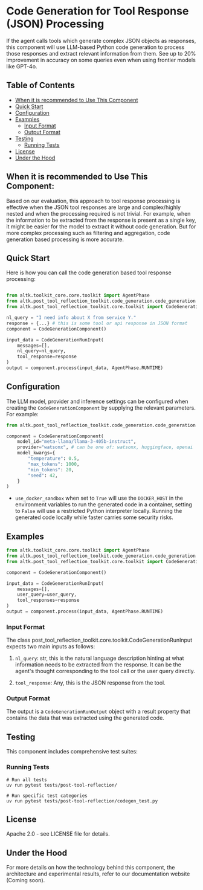 # Code Generation for Tool Response (JSON) Processing  
If the agent calls tools which generate complex JSON objects as responses, this component will use LLM-based Python code generation to process those responses and extract relevant information from them. See up to 20% improvement in accuracy on some queries even when using frontier models like GPT-4o.  

## Table of Contents
- [When it is recommended to Use This Component](#when-it-is-recommended-to-use-this-component)
- [Quick Start](#quick-start)
- [Configuration](#configuration)
- [Examples](#examples)
  - [Input Format](#input-format)
  - [Output Format](#output-format)
- [Testing](#testing)
  - [Running Tests](#running-tests)
- [License](#license)
- [Under the Hood](#under-the-hood)



## When it is recommended to Use This Component:

Based on our evaluation, this approach to tool response processing is effective when the JSON tool responses are large and complex/highly nested and when the processing required is not trivial. For example, when the information to be extracted from the response is present as a single key, it might be easier for the model to extract it without code generation. But for more complex processing such as filtering and aggregation, code generation based processing is more accurate.


## Quick Start
Here is how you can call the code generation based tool response processing:

```Python

from altk.toolkit_core.core.toolkit import AgentPhase
from altk.post_tool_reflection_toolkit.code_generation.code_generation import CodeGenerationComponent
from altk.post_tool_reflection_toolkit.core.toolkit import CodeGenerationRunInput, CodeGenerationRunOutput

nl_query = "I need info about X from service Y."
response = {...} # this is some tool or api response in JSON format
component = CodeGenerationComponent()

input_data = CodeGenerationRunInput(
    messages=[],
    nl_query=nl_query,
    tool_response=response
)
output = component.process(input_data, AgentPhase.RUNTIME)
```


## Configuration

The LLM model, provider and inference settings can be configured when creating the `CodeGenerationComponent` by supplying the relevant parameters. For example:

```python
from altk.post_tool_reflection_toolkit.code_generation.code_generation import CodeGenerationComponent

component = CodeGenerationComponent(
    model_id="meta-llama/llama-3-405b-instruct",
    provider="watsonx", # can be one of: watsonx, huggingface, openai 
    model_kwargs={
        "temperature": 0.5,
        "max_tokens": 1000,
        "min_tokens": 20,
        "seed": 42,
    }
)
```

- `use_docker_sandbox` when set to `True` will use the `DOCKER_HOST` in the environment variables to run the generated code in a container, setting to `False` will use a restricted Python interpreter locally. Running the generated code locally while faster carries some security risks.

## Examples
```python
from altk.toolkit_core.core.toolkit import AgentPhase
from altk.post_tool_reflection_toolkit.code_generation.code_generation import CodeGenerationComponent
from altk.post_tool_reflection_toolkit.core.toolkit import CodeGenerationRunInput, CodeGenerationRunOutput

component = CodeGenerationComponent()

input_data = CodeGenerationRunInput(
    messages=[],
    user_query=user_query,
    tool_responses=response
)
output = component.process(input_data, AgentPhase.RUNTIME)
```

### Input Format
The class post_tool_reflection_toolkit.core.toolkit.CodeGenerationRunInput expects two main inputs as follows:

1. `nl_query`: str, this is the natural language description hinting at what information needs to be extracted from the response. It can be the agent's thought corresponding to the tool call or the user query directly.

2. `tool_response`: Any, this is the JSON response from the tool.

### Output Format
The output is a `CodeGenerationRunOutput` object with a result property that contains the data that was extracted using the generated code.

## Testing
This component includes comprehensive test suites:
### Running Tests
```
# Run all tests
uv run pytest tests/post-tool-reflection/

# Run specific test categories
uv run pytest tests/post-tool-reflection/codegen_test.py
```

## License
Apache 2.0 - see LICENSE file for details.

## Under the Hood
For more details on how the technology behind this component, the architecture and experimental results, refer to our documentation website (Coming soon).

